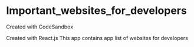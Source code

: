 # Important_websites_for_developers

Created with CodeSandbox

Created with React.js This app contains app list of websites for developers
